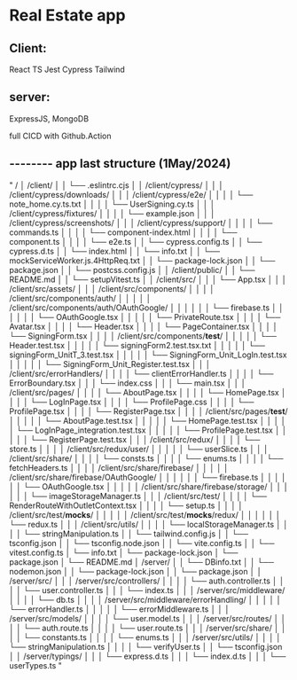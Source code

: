 # Real Estate app

## Client:
React TS Jest Cypress Tailwind 

## server:
ExpressJS, MongoDB

full CICD with Github.Action 



## -------- app last structure (1May/2024)
"
/
│   /client/
│   │   └── .eslintrc.cjs
│   │   /client/cypress/
│   │   │   /client/cypress/downloads/
│   │   │   /client/cypress/e2e/
│   │   │   │   └── note_home.cy.ts.txt
│   │   │   │   └── UserSigning.cy.ts
│   │   │   /client/cypress/fixtures/
│   │   │   │   └── example.json
│   │   │   /client/cypress/screenshots/
│   │   │   /client/cypress/support/
│   │   │   │   └── commands.ts
│   │   │   │   └── component-index.html
│   │   │   │   └── component.ts
│   │   │   │   └── e2e.ts
│   │   └── cypress.config.ts
│   │   └── cypress.d.ts
│   │   └── index.html
│   │   └── info.txt
│   │   └── mockServiceWorker.js.4HttpReq.txt
│   │   └── package-lock.json
│   │   └── package.json
│   │   └── postcss.config.js
│   │   /client/public/
│   │   └── README.md
│   │   └── setupVitest.ts
│   │   /client/src/
│   │   │   └── App.tsx
│   │   │   /client/src/assets/
│   │   │   /client/src/components/
│   │   │   │   /client/src/components/auth/
│   │   │   │   │   /client/src/components/auth/OAuthGoogle/
│   │   │   │   │   │   └── firebase.ts
│   │   │   │   │   │   └── OAuthGoogle.tsx
│   │   │   │   │   └── PrivateRoute.tsx
│   │   │   │   └── Avatar.tsx
│   │   │   │   └── Header.tsx
│   │   │   │   └── PageContainer.tsx
│   │   │   │   └── SigningForm.tsx
│   │   │   │   /client/src/components/__test__/
│   │   │   │   │   └── Header.test.tsx
│   │   │   │   │   └── signingForm2.test.tsx.txt
│   │   │   │   │   └── signingForm_UnitT_3.test.tsx
│   │   │   │   │   └── SigningForm_Unit_LogIn.test.tsx
│   │   │   │   │   └── SigningForm_Unit_Register.test.tsx
│   │   │   /client/src/errorHandlers/
│   │   │   │   └── clientErrorHandler.ts
│   │   │   │   └── ErrorBoundary.tsx
│   │   │   └── index.css
│   │   │   └── main.tsx
│   │   │   /client/src/pages/
│   │   │   │   └── AboutPage.tsx
│   │   │   │   └── HomePage.tsx
│   │   │   │   └── LogInPage.tsx
│   │   │   │   └── ProfilePage.css
│   │   │   │   └── ProfilePage.tsx
│   │   │   │   └── RegisterPage.tsx
│   │   │   │   /client/src/pages/__test__/
│   │   │   │   │   └── AboutPage.test.tsx
│   │   │   │   │   └── HomePage.test.tsx
│   │   │   │   │   └── LogInPage_integration.test.tsx
│   │   │   │   │   └── ProfilePage.test.tsx
│   │   │   │   │   └── RegisterPage.test.tsx
│   │   │   /client/src/redux/
│   │   │   │   └── store.ts
│   │   │   │   /client/src/redux/user/
│   │   │   │   │   └── userSlice.ts
│   │   │   /client/src/share/
│   │   │   │   └── consts.ts
│   │   │   │   └── enums.ts
│   │   │   │   └── fetchHeaders.ts
│   │   │   │   /client/src/share/firebase/
│   │   │   │   │   /client/src/share/firebase/OAuthGoogle/
│   │   │   │   │   │   └── firebase.ts
│   │   │   │   │   │   └── OAuthGoogle.tsx
│   │   │   │   │   /client/src/share/firebase/storage/
│   │   │   │   │   │   └── imageStorageManager.ts
│   │   │   /client/src/test/
│   │   │   │   └── RenderRouteWithOutletContext.tsx
│   │   │   │   └── setup.ts
│   │   │   │   /client/src/test/__mocks__/
│   │   │   │   │   /client/src/test/__mocks__/redux/
│   │   │   │   │   │   └── redux.ts
│   │   │   /client/src/utils/
│   │   │   │   └── localStorageManager.ts
│   │   │   │   └── stringManipulation.ts
│   │   └── tailwind.config.js
│   │   └── tsconfig.json
│   │   └── tsconfig.node.json
│   │   └── vite.config.ts
│   │   └── vitest.config.ts
│   └── info.txt
│   └── package-lock.json
│   └── package.json
│   └── README.md
│   /server/
│   │   └── DBinfo.txt
│   │   └── nodemon.json
│   │   └── package-lock.json
│   │   └── package.json
│   │   /server/src/
│   │   │   /server/src/controllers/
│   │   │   │   └── auth.controller.ts
│   │   │   │   └── user.controller.ts
│   │   │   └── index.ts
│   │   │   /server/src/middleware/
│   │   │   │   └── db.ts
│   │   │   │   /server/src/middleware/errorHandling/
│   │   │   │   │   └── errorHandler.ts
│   │   │   │   │   └── errorMiddleware.ts
│   │   │   /server/src/models/
│   │   │   │   └── user.model.ts
│   │   │   /server/src/routes/
│   │   │   │   └── auth.route.ts
│   │   │   │   └── user.route.ts
│   │   │   /server/src/share/
│   │   │   │   └── constants.ts
│   │   │   │   └── enums.ts
│   │   │   /server/src/utils/
│   │   │   │   └── stringManipulation.ts
│   │   │   │   └── verifyUser.ts
│   │   └── tsconfig.json
│   │   /server/typings/
│   │   │   └── express.d.ts
│   │   │   └── index.d.ts
│   │   │   └── userTypes.ts
"
